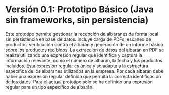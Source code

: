 # Versión 0.1: Prototipo Básico (Java sin frameworks, sin persistencia)

Este prototipo permite gestionar la recepción de albaranes de forma local sin persistencia en base de datos. Incluye carga de PDFs, escaneo de productos, verificación contra el albarán y generación de un informe básico sobre los productos recibidos.
La extracción de datos del albarán en PDF se realiza utilizando una expresión regular que identifica y captura la información relevante, como el número de albarán, la fecha y los productos incluidos. Esta expresión regular es única y se adapta a la estructura específica de los albaranes utilizados en la empresa. Por cada albarán debe haber una expresión regular definida que permita la correcta identificación de los datos. Para el actual prototipo solo se ha definido una expresión regular para un tipo específico de albarán.